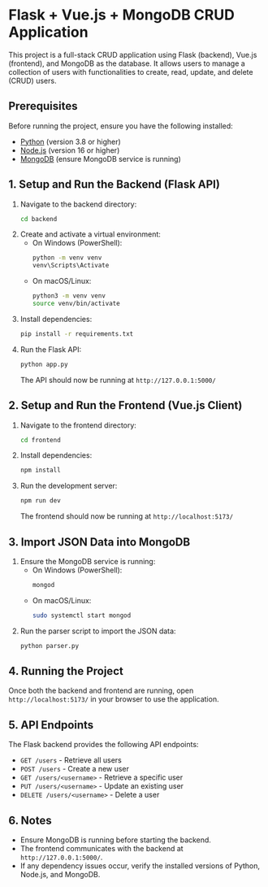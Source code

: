 # Flask + Vue.js + MongoDB CRUD Application

This project is a full-stack CRUD application using Flask (backend), Vue.js (frontend), and MongoDB as the database. It allows users to manage a collection of users with functionalities to create, read, update, and delete (CRUD) users.

## Prerequisites

Before running the project, ensure you have the following installed:

- [Python](https://www.python.org/downloads/) (version 3.8 or higher)
- [Node.js](https://nodejs.org/) (version 16 or higher)
- [MongoDB](https://www.mongodb.com/try/download/community) (ensure MongoDB service is running)

## 1. Setup and Run the Backend (Flask API)

1. Navigate to the backend directory:
   ```sh
   cd backend
   ```
2. Create and activate a virtual environment:
   - On Windows (PowerShell):
     ```sh
     python -m venv venv
     venv\Scripts\Activate
     ```
   - On macOS/Linux:
     ```sh
     python3 -m venv venv
     source venv/bin/activate
     ```
3. Install dependencies:
   ```sh
   pip install -r requirements.txt
   ```
4. Run the Flask API:
   ```sh
   python app.py
   ```
   The API should now be running at `http://127.0.0.1:5000/`

## 2. Setup and Run the Frontend (Vue.js Client)

1. Navigate to the frontend directory:
   ```sh
   cd frontend
   ```
2. Install dependencies:
   ```sh
   npm install
   ```
3. Run the development server:
   ```sh
   npm run dev
   ```
   The frontend should now be running at `http://localhost:5173/`

## 3. Import JSON Data into MongoDB

1. Ensure the MongoDB service is running:
   - On Windows (PowerShell):
     ```sh
     mongod
     ```
   - On macOS/Linux:
     ```sh
     sudo systemctl start mongod
     ```
2. Run the parser script to import the JSON data:
   ```sh
   python parser.py
   ```

## 4. Running the Project

Once both the backend and frontend are running, open `http://localhost:5173/` in your browser to use the application.

## 5. API Endpoints

The Flask backend provides the following API endpoints:

- `GET /users` - Retrieve all users
- `POST /users` - Create a new user
- `GET /users/<username>` - Retrieve a specific user
- `PUT /users/<username>` - Update an existing user
- `DELETE /users/<username>` - Delete a user

## 6. Notes

- Ensure MongoDB is running before starting the backend.
- The frontend communicates with the backend at `http://127.0.0.1:5000/`.
- If any dependency issues occur, verify the installed versions of Python, Node.js, and MongoDB.

